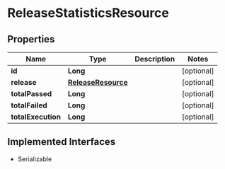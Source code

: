 

# ReleaseStatisticsResource

## Properties

Name | Type | Description | Notes
------------ | ------------- | ------------- | -------------
**id** | **Long** |  |  [optional]
**release** | [**ReleaseResource**](ReleaseResource.md) |  |  [optional]
**totalPassed** | **Long** |  |  [optional]
**totalFailed** | **Long** |  |  [optional]
**totalExecution** | **Long** |  |  [optional]


## Implemented Interfaces

* Serializable



